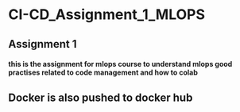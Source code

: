 # CI-CD_Assignment_1_MLOPS
## Assignment 1
#### this is the assignment for mlops course to understand mlops good practises related to code management and how to colab 
## Docker is also pushed to docker hub
